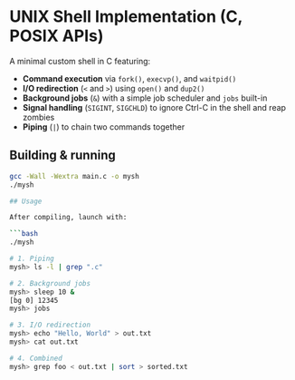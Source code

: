 # UNIX Shell Implementation (C, POSIX APIs)

A minimal custom shell in C featuring:
- **Command execution** via `fork()`, `execvp()`, and `waitpid()`
- **I/O redirection** (`<` and `>`) using `open()` and `dup2()`
- **Background jobs** (`&`) with a simple job scheduler and `jobs` built-in
- **Signal handling** (`SIGINT`, `SIGCHLD`) to ignore Ctrl-C in the shell and reap zombies
- **Piping** (`|`) to chain two commands together

## Building & running

```bash
gcc -Wall -Wextra main.c -o mysh
./mysh

## Usage

After compiling, launch with:

```bash
./mysh

# 1. Piping
mysh> ls -l | grep ".c"

# 2. Background jobs
mysh> sleep 10 &
[bg 0] 12345
mysh> jobs

# 3. I/O redirection
mysh> echo "Hello, World" > out.txt
mysh> cat out.txt

# 4. Combined
mysh> grep foo < out.txt | sort > sorted.txt
